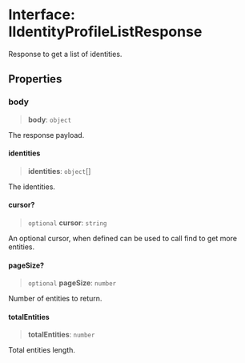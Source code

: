 # Interface: IIdentityProfileListResponse

Response to get a list of identities.

## Properties

### body

> **body**: `object`

The response payload.

#### identities

> **identities**: `object`[]

The identities.

#### cursor?

> `optional` **cursor**: `string`

An optional cursor, when defined can be used to call find to get more entities.

#### pageSize?

> `optional` **pageSize**: `number`

Number of entities to return.

#### totalEntities

> **totalEntities**: `number`

Total entities length.
